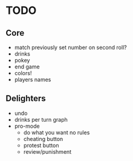 # TODO

## Core

* match previously set number on second roll?
* drinks
* pokey
* end game
* colors!
* players names

## Delighters 

* undo
* drinks per turn graph
* pro-mode
   * do what you want no rules
   * cheating button
   * protest button
   * review/punishment
